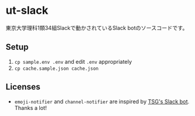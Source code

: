 # ut-slack

東京大学理科1類34組Slackで動かされているSlack botのソースコードです。

## Setup

1. `cp sample.env .env` and edit `.env` appropriately
1. `cp cache.sample.json cache.json`

## Licenses

* `emoji-notifier` and `channel-notifier` are inspired by [TSG's Slack bot](https://github.com/tsg-ut/slackbot). Thanks a lot!